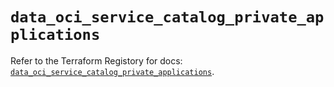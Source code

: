 # `data_oci_service_catalog_private_applications`

Refer to the Terraform Registory for docs: [`data_oci_service_catalog_private_applications`](https://registry.terraform.io/providers/oracle/oci/6.18.0/docs/data-sources/service_catalog_private_applications).
